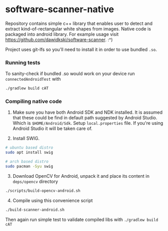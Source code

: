 # software-scanner-native

Repository contains simple c++ library that enables user to detect and extract kind-of-rectangular white shapes from images.
Native code is packaged into android library. For example usage visit https://github.com/dawidkski/software-scanner. :^)

Project uses git-lfs so you'll need to install it in order to use bundled `.so`.

### Running tests
To sanity-check if bundled .so would work on your device run `connectedAndroidTest` with
```bash
./gradlew build cAT
```

### Compiling native code
1. Make sure you have both Android SDK and NDK installed. It is assumed that these could be find in default path suggested by Android Studio.
Which is `$HOME/Android/Sdk`. Setup `local.properties` file. If you're using Android Studio it will be taken care of.

2. Install SWIG.
```bash
# ubuntu based distro
sudo apt install swig

# arch based distro
sudo pacman -Syu swig
```

3. Download OpenCV for Android, unpack it and place its content in `deps/opencv` directory
```bash
./scripts/build-opencv-android.sh
```

4. Compile using this convenience script
```bash
./build-scanner-android.sh
```
Then again run simple test to validate compiled libs with `./gradlew build cAT`
